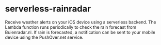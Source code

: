 serverless-rainradar
====================

Receive weather alerts on your iOS device using a serverless backend. The Lambda function runs periodically to check the rain forecast from Buienradar.nl. If rain is forecasted, a notification can be sent to your mobile device using the PushOver.net service. 